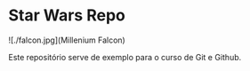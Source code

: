 # Star Wars Repo

![./falcon.jpg](Millenium Falcon)

Este repositório serve de exemplo para o curso de Git e Github.

